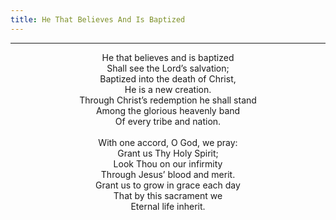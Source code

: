 ```yaml
---
title: He That Believes And Is Baptized
---
```


---
<center>
He that believes and is baptized<br/>
Shall see the Lord’s salvation;<br/>
Baptized into the death of Christ,<br/>
He is a new creation.<br/>
Through Christ’s redemption he shall stand<br/>
Among the glorious heavenly band<br/>
Of every tribe and nation.<br/>
<br/>
With one accord, O God, we pray:<br/>
Grant us Thy Holy Spirit;<br/>
Look Thou on our infirmity<br/>
Through Jesus’ blood and merit.<br/>
Grant us to grow in grace each day<br/>
That by this sacrament we<br/>
Eternal life inherit.
</center>